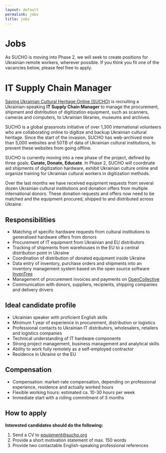 ```yaml
---
layout: default
permalink: jobs
title: jobs
---
```


# Jobs

As SUCHO is moving into Phase 2, we will seek to create positions for Ukrainian remote workers, wherever possible. If you think you fit one of the vacancies below, please feel free to apply.

# **IT Supply Chain Manager**

[Saving Ukrainian Cultural Heritage Online (SUCHO)](https://www.sucho.org/) is recruiting a Ukrainian-speaking **IT Supply Chain Manager** to manage the procurement, shipment and distribution of digitization equipment, such as scanners, cameras and computers, to Ukrainian libraries, museums and archives.

SUCHO is a global grassroots initiative of over 1,300 international volunteers who are collaborating online to digitize and backup Ukrainian cultural heritage. Since the start of the invasion, SUCHO has web-archived more than 5,000 websites and 50TB of data of Ukrainian cultural institutions, to prevent these websites from going offline.

SUCHO is currently moving into a new phase of the project, defined by three goals: **Curate, Donate, Educate**. In Phase 2, SUCHO will coordinate aid shipments of digitization hardware, exhibit Ukrainian culture online and organize training for Ukrainian cultural workers in digitization methods.

Over the last months we have received equipment requests from several dozen Ukrainian cultural institutions and donation offers from multiple international donors. These donation requests and offers now need to be matched and the equipment procured, shipped to and distributed across Ukraine.

## Responsibilities

- Matching of specific hardware requests from cultural institutions to generalised hardware offers from donors
- Procurement of IT equipment from Ukrainian and EU distributors
- Tracking of shipments from warehouses in the EU to a central distribution point in Ukraine
- Coordination of distribution of donated equipment inside Ukraine
- Data entry of inventory, purchase orders and shipments into an inventory management system based on the open source software [InvenTree](https://inventree.readthedocs.io/en/stable/)
- Management of procurement invoices and payments on [OpenCollective](https://opencollective.com/sucho)
- Communication with donors, suppliers, recipients, shipping companies and delivery drivers

## Ideal candidate profile

- Ukrainian speaker with proficient English skills
- Minimum 1 year of experience in procurement, distribution or logistics
- Professional contacts to Ukrainian IT distributors, wholesalers, retailers and logistics companies
- Technical understanding of IT hardware components
- Strong project management, business management and analytical skills
- Ability to work fully remotely as a self-employed contractor
- Residence in Ukraine or the EU

## Compensation

- Compensation: market-rate compensation, depending on professional experience, residence and actually worked hours
- Flexible working hours: estimated ca. 10-30 hours per week
- Immediate start with a rolling commitment of 3 months

## How to apply

**Interested candidates should do the following:**

1. Send a CV to [equipment@sucho.org](mailto:equipment@sucho.org)
2. Provide a short motivation statement of max. 150 words
3. Provide two contactable English-speaking professional references